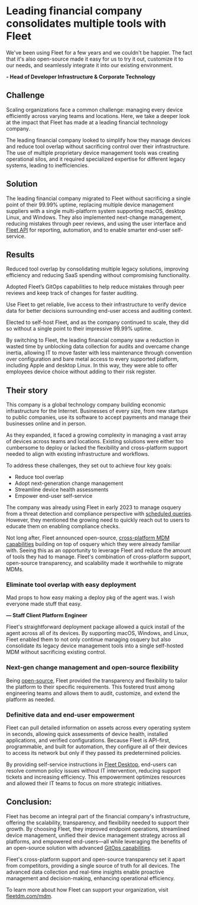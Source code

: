 # Leading financial company consolidates multiple tools with Fleet

<div purpose="attribution-quote">

We've been using Fleet for a few years and we couldn't be happier. The fact that it's also open-source made it easy for us to try it out, customize it to our needs, and seamlessly integrate it into our existing environment.

**- Head of Developer Infrastructure & Corporate Technology**
</div>

## Challenge

Scaling organizations face a common challenge: managing every device efficiently across varying teams and locations. Here, we take a deeper look at the impact that Fleet has made at a leading financial technology company.

The leading financial company looked to simplify how they manage devices and reduce tool overlap without sacrificing control over their infrastructure. The use of multiple proprietary device management tools was creating operational silos, and it required specialized expertise for different legacy systems, leading to inefficiencies.

## Solution

The leading financial company migrated to Fleet without sacrificing a single point of their 99.99% uptime, replacing multiple device management suppliers with a single multi-platform system supporting macOS, desktop Linux, and Windows. They also implemented next-change management, reducing mistakes through peer reviews, and using the user interface and [Fleet API](https://fleetdm.com/docs/rest-api/rest-api) for reporting, automation, and to enable smarter end-user self-service.

## Results

<div purpose="checklist">

Reduced tool overlap by consolidating multiple legacy solutions, improving efficiency and reducing SaaS spending without compromising functionality. 

Adopted Fleet’s GitOps capabilities to help reduce mistakes through peer reviews and keep track of changes for faster auditing.

Use Fleet to get reliable, live access to their infrastructure to verify device data for better decisions surrounding end-user access and auditing context.

Elected to self-host Fleet, and as the company continued to scale, they did so without a single point to their impressive 99.99% uptime.
</div>

By switching to Fleet, the leading financial company saw a reduction in wasted time by unblocking data collection for audits and overcame change inertia, allowing IT to move faster with less maintenance through convention over configuration and bare metal access to every supported platform, including Apple and desktop Linux. In this way, they were able to offer employees device choice without adding to their risk register. 


## Their story

This company is a global technology company building economic infrastructure for the Internet. Businesses of every size, from new startups to public companies, use its software to accept payments and manage their businesses online and in person.

As they expanded, it faced a growing complexity in managing a vast array of devices across teams and locations. Existing solutions were either too cumbersome to deploy or lacked the flexibility and cross-platform support needed to align with existing infrastructure and workflows.

To address these challenges, they set out to achieve four key goals:

- Reduce tool overlap
- Adopt next-generation change management
- Streamline device health assessments
- Empower end-user self-service

The company was already using Fleet in early 2023 to manage osquery from a threat detection and compliance perspective with [scheduled queries](https://fleetdm.com/guides/queries). However, they mentioned the growing need to quickly reach out to users to educate them on enabling compliance checks.

Not long after, Fleet announced open-source, [cross-platform MDM capabilities](https://www.computerworld.com/article/1622574/fleet-announces-open-source-cross-platform-mdm-solution.html) building on top of osquery which they were already familiar with.  Seeing this as an opportunity to leverage Fleet and reduce the amount of tools they had to manage. Fleet's combination of cross-platform support, open-source transparency, and scalability made it worthwhile to migrate MDMs.

### Eliminate tool overlap with easy deployment

<div purpose="attribution-quote">

Mad props to how easy making a deploy pkg of the agent was. I wish everyone made stuff that easy.

**— Staff Client Platform Engineer**
</div>

Fleet's straightforward deployment package allowed a quick install of the agent across all of its devices. By supporting macOS, Windows, and Linux, Fleet enabled them to not only continue managing osquery but also consolidate its legacy device management tools into a single self-hosted MDM without sacrificing existing control. 

### Next-gen change management and open-source flexibility

Being [open-source](http://fleetdm.com/handbook/company/why-this-way?utm_content=eo-security#why-open-source), Fleet provided the transparency and flexibility to tailor the platform to their specific requirements. This fostered trust among engineering teams and allows them to audit, customize, and extend the platform as needed.

### Definitive data and end-user empowerment

Fleet can pull detailed information on assets across every operating system in seconds, allowing quick assessments of device health, installed applications, and verified configurations. Because Fleet is API-first, programmable, and built for automation, they configure all of their devices to access its network but only if they passed its predetermined policies.

By providing self-service instructions in [Fleet Desktop](https://fleetdm.com/guides/fleet-desktop#basic-article), end-users can resolve common policy issues without IT intervention, reducing support tickets and increasing efficiency. This empowerment optimizes resources and allowed their IT teams to focus on more strategic initiatives.


## Conclusion:

Fleet has become an integral part of the financial company's infrastructure, offering the scalability, transparency, and flexibility needed to support their growth. By choosing Fleet, they improved endpoint operations, streamlined device management, unified their device management strategy across all platforms, and empowered end-users—all while leveraging the benefits of an open-source solution with advanced [GitOps capabilities](https://github.com/fleetdm/fleet-gitops).

Fleet's cross-platform support and open-source transparency set it apart from competitors, providing a single source of truth for all devices. The advanced data collection and real-time insights enable proactive management and decision-making, enhancing operational efficiency.


To learn more about how Fleet can support your organization, visit [fleetdm.com/mdm](https://fleetdm.com/mdm).


<call-to-action></call-to-action>

<meta name="category" value="announcements">
<meta name="authorGitHubUsername" value="Drew-P-drawers">
<meta name="authorFullName" value="Andrew Baker">
<meta name="publishedOn" value="2024-12-06">
<meta name="articleTitle" value="Leading financial company consolidates multiple tools with Fleet">
<meta name="description" value="Leading financial company consolidates multiple tools with Fleet">
